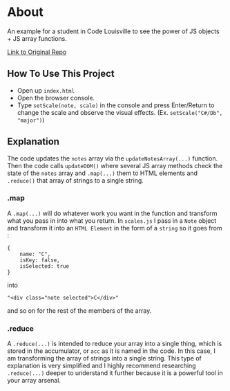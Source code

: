 # About

An example for a student in Code Louisville to see the power of JS objects + JS array functions.

[Link to Original Repo](https://github.com/codebrews/scale-generator)

## How To Use This Project

- Open up `index.html`
- Open the browser console.
- Type `setScale(note, scale)` in the console and press Enter/Return to change the scale and observe the visual effects. (Ex. `setScale("C#/Db", "major")`)

## Explanation

The code updates the `notes` array via the `updateNotesArray(...)` function. Then the code calls `updateDOM()` where several JS array methods check the state of the `notes` array and `.map(...)` them to HTML elements and `.reduce()` that array of strings to a single string.

### .map

A `.map(...)` will do whatever work you want in the function and transform what you pass in into what you return. In `scales.js` I pass in a `Note` object and transform it into an `HTML Element` in the form of a `string` so it goes from :

    {
        name: "C",
        isKey: false,
        isSelected: true
    }

into

    "<div class="note selected">C</div>"

and so on for the rest of the members of the array.

### .reduce

A `.reduce(...)` is intended to reduce your array into a single thing, which is stored in the accumulator, or `acc` as it is named in the code. In this case, I am transforming the array of strings into a single string. This type of explanation is very simplified and I highly recommend researching `.reduce(...)` deeper to understand it further because it is a powerful tool in your array arsenal.
